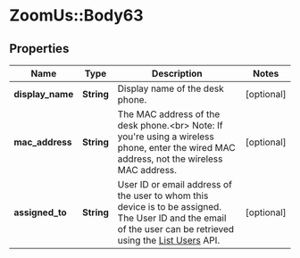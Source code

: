 # ZoomUs::Body63

## Properties
Name | Type | Description | Notes
------------ | ------------- | ------------- | -------------
**display_name** | **String** | Display name of the desk phone. | [optional] 
**mac_address** | **String** | The MAC address of the desk phone.&lt;br&gt;  Note: If you&#39;re using a wireless phone, enter the wired MAC address, not the wireless MAC address. | [optional] 
**assigned_to** | **String** | User ID or email address of the user to whom this device is to be assigned. The User ID and the email of the user can be retrieved using the [List Users](https://marketplace.zoom.us/docs/api-reference/zoom-api/users/users) API. | [optional] 


